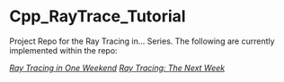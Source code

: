 # Cpp_RayTrace_Tutorial

Project Repo for the Ray Tracing in... Series. The following are currently implemented within the repo:

[_Ray Tracing in One Weekend_](https://raytracing.github.io/books/RayTracingInOneWeekend.html)
[_Ray Tracing: The Next Week_](https://raytracing.github.io/books/RayTracingTheNextWeek.html)
